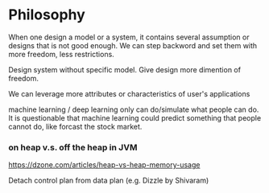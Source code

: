 # Philosophy

When one design a model or a system, it contains several assumption or designs that is not good enough. 
We can step backword and set them with more freedom, less restrictions.

Design system without specific model.
Give design more dimention of freedom.

We can leverage more attributes or characteristics of user's applications

machine learning / deep learning only can do/simulate what people can do.
It is questionable that machine learning could predict something that people cannot do, like forcast the stock market.


### on heap v.s. off the heap in JVM
https://dzone.com/articles/heap-vs-heap-memory-usage

Detach control plan from data plan (e.g. Dizzle by Shivaram)

